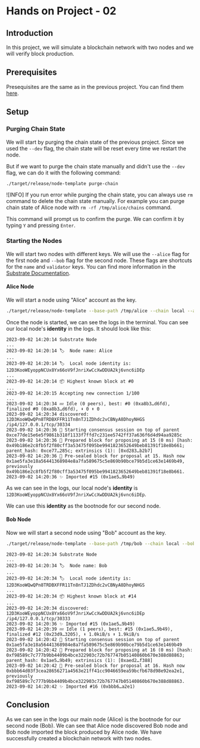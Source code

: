 # Hands on Project - 02

## Introduction

In this project, we will simulate a blockchain network with two nodes and we will verify block production.

## Prerequisites

Presequisites are the same as in the previous project. You can find them [here](../project_01/README.md#prerequisites).

## Setup

### Purging Chain State

We will start by purging the chain state of the previous project. Since we used the `--dev` flag, the chain state will be reset every time we restart the node.

But if we want to purge the chain state manually and didn't use the `--dev` flag, we can do it with the following command:

```bash
./target/release/node-template purge-chain
```

![INFO]
If you run error while purging the chain state, you can always use `rm` command to delete the chain state manually. For example you can purge chain state of Alice node with `rm -rf /tmp/alice/chains` command.

This command will prompt us to confirm the purge. We can confirm it by typing `Y` and pressing `Enter`.

### Starting the Nodes

We will start two nodes with different keys. We will use the `--alice` flag for the first node and `--bob` flag for the second node. These flags are shortcuts for the `name` and `validator` keys. You can find more information in the [Substrate Documentation](https://docs.substrate.io/).

#### Alice Node

We will start a node using "Alice" account as the key.

```bash
./target/release/node-template --base-path /tmp/alice --chain local --alice --port 30333 --rpc-port 9944 --no-telemetry --node-key 0000000000000000000000000000000000000000000000000000000000000001
```

Once the node is started, we can see the logs in the terminal.
You can see our local node's **identity** in the logs. It should look like this:

```log
2023-09-02 14:20:14 Substrate Node
...
2023-09-02 14:20:14 🏷  Node name: Alice
...
2023-09-02 14:20:14 🏷  Local node identity is: 12D3KooWEyoppNCUx8Yx66oV9fJnriXwCcXwDDUA2kj6vnc6iDEp
...
2023-09-02 14:20:14 📦 Highest known block at #0
...
2023-09-02 14:20:15 Accepting new connection 1/100
...
2023-09-02 14:20:34 💤 Idle (0 peers), best: #0 (0xa8b3…d6fd), finalized #0 (0xa8b3…d6fd), ⬇ 0 ⬆ 0
2023-09-02 14:20:34 discovered: 12D3KooWQwQPn8TRDBXFFR11Tn8nTJ1ZDhdc2vCBNyA8DhoyNHGS /ip4/127.0.0.1/tcp/30334
2023-09-02 14:20:36 🙌 Starting consensus session on top of parent 0xce77de15e6e5f9861b318f1133f7ffd7c231ee5742ff37a636f6d4d94aa9285c
2023-09-02 14:20:36 🎁 Prepared block for proposing at 15 (0 ms) [hash: 0x49b186e2c8fb5f2f80cff3a53475f095be9941823652649beb81391f18e8b661; parent_hash: 0xce77…285c; extrinsics (1): [0xd283…b2b7]
2023-09-02 14:20:36 🔖 Pre-sealed block for proposal at 15. Hash now 0x1ae5fa3e18a56441368984e8a7fa589675c5e869b90bce79b5d1ce63e1469b49, previously 0x49b186e2c8fb5f2f80cff3a53475f095be9941823652649beb81391f18e8b661.
2023-09-02 14:20:36 ✨ Imported #15 (0x1ae5…9b49)
```

As we can see in the logs, our local node's **identity** is `12D3KooWEyoppNCUx8Yx66oV9fJnriXwCcXwDDUA2kj6vnc6iDEp`.

We can use this **identity** as the bootnode for our second node.

#### Bob Node

Now we will start a second node using "Bob" account as the key.

```bash
./target/release/node-template --base-path /tmp/bob --chain local --bob --port 30334 --rpc-port 9934 --no-telemetry --bootnodes /ip4/127.0.0.1/tcp/30333/p2p/12D3KooWEyoppNCUx8Yx66oV9fJnriXwCcXwDDUA2kj6vnc6iDEp
```

```log
2023-09-02 14:20:34 Substrate Node
...
2023-09-02 14:20:34 🏷  Node name: Bob
...
2023-09-02 14:20:34 🏷  Local node identity is: 12D3KooWQwQPn8TRDBXFFR11Tn8nTJ1ZDhdc2vCBNyA8DhoyNHGS
...
2023-09-02 14:20:34 📦 Highest known block at #14
...
2023-09-02 14:20:34 discovered: 12D3KooWEyoppNCUx8Yx66oV9fJnriXwCcXwDDUA2kj6vnc6iDEp /ip4/127.0.0.1/tcp/30333
2023-09-02 14:20:36 ✨ Imported #15 (0x1ae5…9b49)
2023-09-02 14:20:39 💤 Idle (1 peers), best: #15 (0x1ae5…9b49), finalized #12 (0x23d9…3205), ⬇ 1.0kiB/s ⬆ 1.9kiB/s
2023-09-02 14:20:42 🙌 Starting consensus session on top of parent 0x1ae5fa3e18a56441368984e8a7fa589675c5e869b90bce79b5d1ce63e1469b49
2023-09-02 14:20:42 🎁 Prepared block for proposing at 16 (0 ms) [hash: 0xf98589c7c777b9bb4409b4bce322903c72b767747b05140860b670e388d88863; parent_hash: 0x1ae5…9b49; extrinsics (1): [0xaed2…f388]
2023-09-02 14:20:42 🔖 Pre-sealed block for proposal at 16. Hash now 0xbbb64d03f3cea28656271a4563e21ff41cc9046659ea59bcfb678d98e92ea2e1, previously 0xf98589c7c777b9bb4409b4bce322903c72b767747b05140860b670e388d88863.
2023-09-02 14:20:42 ✨ Imported #16 (0xbbb6…a2e1)
```

## Conclusion

As we can see in the logs our main node (Alice) is the bootnode for our second node (Bob). We can see that Alice node discovered Bob node and Bob node imported the block produced by Alice node. We have successfully created a blockchain network with two nodes.
